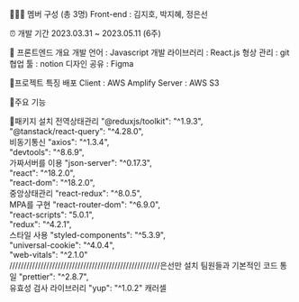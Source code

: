 🏃🏻‍♂️ 멤버 구성 (총 3명)
Front-end : 김지호, 박지혜, 정은선

⏰ 개발 기간
2023.03.31 ~ 2023.05.11 (6주)

📝 프론트엔드 개요
개발 언어 : Javascript
개발 라이브러리 : React.js
형상 관리 : git
협업 툴 : notion
디자인 공유 : Figma

🐷프로젝트 특징
배포
Client : AWS Amplify
Server : AWS S3

🔧주요 기능

🔧패키지 설치
전역상태관리 "@reduxjs/toolkit": "^1.9.3", <br />
"@tanstack/react-query": "^4.28.0", <br />
비동기통신 "axios": "^1.3.4", <br />
"devtools": "^8.6.9", <br />
가짜서버를 이용 "json-server": "^0.17.3", <br />
"react": "^18.2.0", <br />
"react-dom": "^18.2.0", <br />
중앙상태관리 "react-redux": "^8.0.5", <br />
MPA를 구현 "react-router-dom": "^6.9.0", <br />
"react-scripts": "5.0.1", <br />
"redux": "^4.2.1", <br />
스타일 사용 "styled-components": "^5.3.9", <br />
"universal-cookie": "^4.0.4", <br />
"web-vitals": "^2.1.0" <br />
/////////////////////////////////////////////////////은선만 설치
팀원들과 기본적인 코드 통일 "prettier": "^2.8.7", <br />
유효성 검사 라이브러리 "yup": "^1.0.2"
캐러셀
